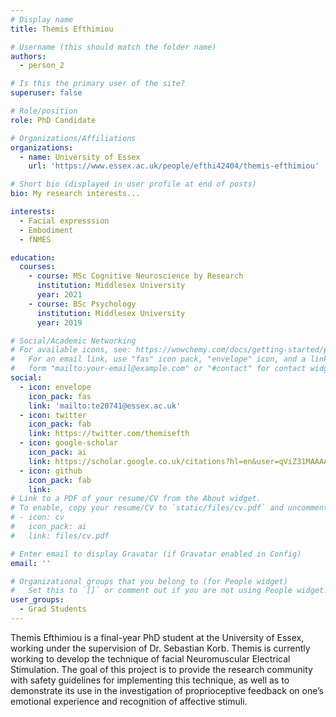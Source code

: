 ```yaml
---
# Display name
title: Themis Efthimiou

# Username (this should match the folder name)
authors:
  - person_2

# Is this the primary user of the site?
superuser: false

# Role/position
role: PhD Candidate

# Organizations/Affiliations
organizations:
  - name: University of Essex
    url: 'https://www.essex.ac.uk/people/efthi42404/themis-efthimiou'

# Short bio (displayed in user profile at end of posts)
bio: My research interests...

interests:
  - Facial expresssion
  - Embodiment
  - fNMES

education:
  courses:
    - course: MSc Cognitive Neuroscience by Research
      institution: Middlesex University
      year: 2021
    - course: BSc Psychology
      institution: Middlesex University
      year: 2019

# Social/Academic Networking
# For available icons, see: https://wowchemy.com/docs/getting-started/page-builder/#icons
#   For an email link, use "fas" icon pack, "envelope" icon, and a link in the
#   form "mailto:your-email@example.com" or "#contact" for contact widget.
social:
  - icon: envelope
    icon_pack: fas
    link: 'mailto:te20741@essex.ac.uk'
  - icon: twitter
    icon_pack: fab
    link: https://twitter.com/themisefth
  - icon: google-scholar
    icon_pack: ai
    link: https://scholar.google.co.uk/citations?hl=en&user=qViZ31MAAAAJ
  - icon: github
    icon_pack: fab
    link:
# Link to a PDF of your resume/CV from the About widget.
# To enable, copy your resume/CV to `static/files/cv.pdf` and uncomment the lines below.
# - icon: cv
#   icon_pack: ai
#   link: files/cv.pdf

# Enter email to display Gravatar (if Gravatar enabled in Config)
email: ''

# Organizational groups that you belong to (for People widget)
#   Set this to `[]` or comment out if you are not using People widget.
user_groups:
  - Grad Students
---
```


Themis Efthimiou is a final-year PhD student at the University of Essex, working under the supervision of Dr. Sebastian Korb. Themis is currently working to develop the technique of facial Neuromuscular Electrical Stimulation. The goal of this project is to provide the research community with safety guidelines for implementing this technique, as well as to demonstrate its use in the investigation of proprioceptive feedback on one’s emotional experience and recognition of affective stimuli.
